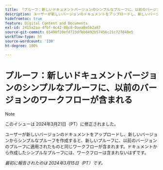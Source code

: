 ```yaml
---
title: 「プルーフ：新しいドキュメントバージョンのシンプルなプルーフに、以前のバージョンのワークフローが含まれる」
description: ユーザーが新しいバージョンのドキュメントをアップロードし、新しいバージョンからシンプルなプルーフを作成すると、新しいプルーフに、以前のバージョンのプルーフに適用されたものと同じワークフローが含まれます。ドキュメントから作成したシンプルなプルーフには、ワークフローは含まれないはずです。
hidefromtoc: true
feature: Digital Content and Documents
exl-id: 2415a2aa-4fbf-4c42-88c8-0aea8e5b2a87
source-git-commit: 65490f20efd723dfbb0492b57456c21c727848e5
workflow-type: ht
source-wordcount: '130'
ht-degree: 100%

---
```


# プルーフ：新しいドキュメントバージョンのシンプルなプルーフに、以前のバージョンのワークフローが含まれる

>[!NOTE]
>
>このイシューは 2024年3月21日（PT）に修正されました。

ユーザーが新しいバージョンのドキュメントをアップロードし、新しいバージョンからシンプルなプルーフを作成すると、新しいプルーフに、以前のバージョンのプルーフに適用されたものと同じワークフローが含まれます。ドキュメントから作成したシンプルなプルーフには、ワークフローは含まれないはずです。

_最初に報告されたのは 2024年3月15日（PT）です。_
